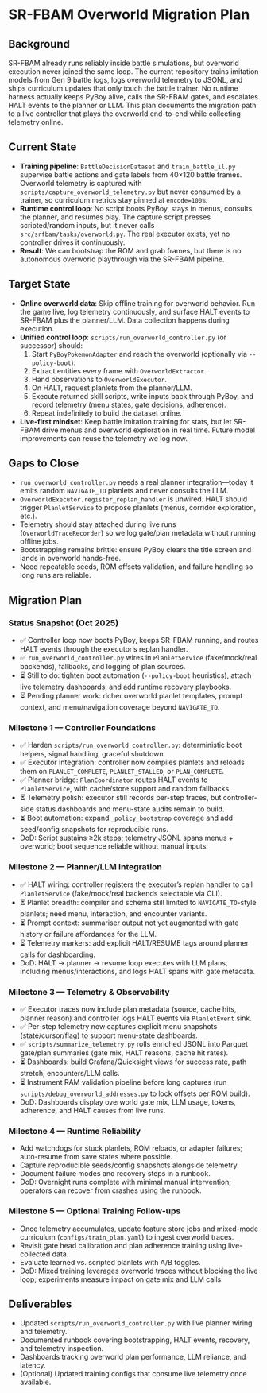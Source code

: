 # SR-FBAM Overworld Migration Plan

## Background
SR-FBAM already runs reliably inside battle simulations, but overworld execution never joined the same loop. The current repository trains imitation models from Gen 9 battle logs, logs overworld telemetry to JSONL, and ships curriculum updates that only touch the battle trainer. No runtime harness actually keeps PyBoy alive, calls the SR-FBAM gates, and escalates HALT events to the planner or LLM. This plan documents the migration path to a live controller that plays the overworld end-to-end while collecting telemetry online.

## Current State
- **Training pipeline**: `BattleDecisionDataset` and `train_battle_il.py` supervise battle actions and gate labels from 40×120 battle frames. Overworld telemetry is captured with `scripts/capture_overworld_telemetry.py` but never consumed by a trainer, so curriculum metrics stay pinned at `encode=100%`.
- **Runtime control loop**: No script boots PyBoy, stays in menus, consults the planner, and resumes play. The capture script presses scripted/random inputs, but it never calls `src/srfbam/tasks/overworld.py`. The real executor exists, yet no controller drives it continuously.
- **Result**: We can bootstrap the ROM and grab frames, but there is no autonomous overworld playthrough via the SR-FBAM pipeline.

## Target State
- **Online overworld data**: Skip offline training for overworld behavior. Run the game live, log telemetry continuously, and surface HALT events to SR-FBAM plus the planner/LLM. Data collection happens during execution.
- **Unified control loop**: `scripts/run_overworld_controller.py` (or successor) should:
  1. Start `PyBoyPokemonAdapter` and reach the overworld (optionally via `--policy-boot`).
  2. Extract entities every frame with `OverworldExtractor`.
  3. Hand observations to `OverworldExecutor`.
  4. On HALT, request planlets from the planner/LLM.
  5. Execute returned skill scripts, write inputs back through PyBoy, and record telemetry (menu states, gate decisions, adherence).
  6. Repeat indefinitely to build the dataset online.
- **Live-first mindset**: Keep battle imitation training for stats, but let SR-FBAM drive menus and overworld exploration in real time. Future model improvements can reuse the telemetry we log now.

## Gaps to Close
- `run_overworld_controller.py` needs a real planner integration—today it emits random `NAVIGATE_TO` planlets and never consults the LLM.
- `OverworldExecutor.register_replan_handler` is unwired. HALT should trigger `PlanletService` to propose planlets (menus, corridor exploration, etc.).
- Telemetry should stay attached during live runs (`OverworldTraceRecorder`) so we log gate/plan metadata without running offline jobs.
- Bootstrapping remains brittle: ensure PyBoy clears the title screen and lands in overworld hands-free.
- Need repeatable seeds, ROM offsets validation, and failure handling so long runs are reliable.

## Migration Plan

### Status Snapshot (Oct 2025)
- ✅ Controller loop now boots PyBoy, keeps SR-FBAM running, and routes HALT events through the executor’s replan handler.
- ✅ `run_overworld_controller.py` wires in `PlanletService` (fake/mock/real backends), fallbacks, and logging of plan sources.
- ⏳ Still to do: tighten boot automation (`--policy-boot` heuristics), attach live telemetry dashboards, and add runtime recovery playbooks.
- ⏳ Pending planner work: richer overworld planlet templates, prompt context, and menu/navigation coverage beyond `NAVIGATE_TO`.

### Milestone 1 — Controller Foundations
- ✅ Harden `scripts/run_overworld_controller.py`: deterministic boot helpers, signal handling, graceful shutdown.
- ✅ Executor integration: controller now compiles planlets and reloads them on `PLANLET_COMPLETE`, `PLANLET_STALLED`, or `PLAN_COMPLETE`.
- ✅ Planner bridge: `PlanCoordinator` routes HALT events to `PlanletService`, with cache/store support and random fallbacks.
- ⏳ Telemetry polish: executor still records per-step traces, but controller-side status dashboards and menu-state audits remain to build.
- ⏳ Boot automation: expand `_policy_bootstrap` coverage and add seed/config snapshots for reproducible runs.
- DoD: Script sustains ≥2k steps; telemetry JSONL spans menus + overworld; boot sequence reliable without manual inputs.

### Milestone 2 — Planner/LLM Integration
- ✅ HALT wiring: controller registers the executor’s replan handler to call `PlanletService` (fake/mock/real backends selectable via CLI).
- ⏳ Planlet breadth: compiler and schema still limited to `NAVIGATE_TO`-style planlets; need menu, interaction, and encounter variants.
- ⏳ Prompt context: summariser output not yet augmented with gate history or failure affordances for the LLM.
- ⏳ Telemetry markers: add explicit HALT/RESUME tags around planner calls for dashboarding.
- DoD: HALT → planner → resume loop executes with LLM plans, including menus/interactions, and logs HALT spans with gate metadata.

### Milestone 3 — Telemetry & Observability
- ✅ Executor traces now include plan metadata (source, cache hits, planner reason) and controller logs HALT events via `PlanletEvent` sink.
- ✅ Per-step telemetry now captures explicit menu snapshots (state/cursor/flag) to support menu-state dashboards.
- ✅ `scripts/summarize_telemetry.py` rolls enriched JSONL into Parquet gate/plan summaries (gate mix, HALT reasons, cache hit rates).
- ⏳ Dashboards: build Grafana/Quicksight views for success rate, path stretch, encounters/LLM calls.
- ⏳ Instrument RAM validation pipeline before long captures (run `scripts/debug_overworld_addresses.py` to lock offsets per ROM build).
- DoD: Dashboards display overworld gate mix, LLM usage, tokens, adherence, and HALT causes from live runs.

### Milestone 4 — Runtime Reliability
- Add watchdogs for stuck planlets, ROM reloads, or adapter failures; auto-resume from save states where possible.
- Capture reproducible seeds/config snapshots alongside telemetry.
- Document failure modes and recovery steps in a runbook.
- DoD: Overnight runs complete with minimal manual intervention; operators can recover from crashes using the runbook.

### Milestone 5 — Optional Training Follow-ups
- Once telemetry accumulates, update feature store jobs and mixed-mode curriculum (`configs/train_plan.yaml`) to ingest overworld traces.
- Revisit gate head calibration and plan adherence training using live-collected data.
- Evaluate learned vs. scripted planlets with A/B toggles.
- DoD: Mixed training leverages overworld traces without blocking the live loop; experiments measure impact on gate mix and LLM calls.

## Deliverables
- Updated `scripts/run_overworld_controller.py` with live planner wiring and telemetry.
- Documented runbook covering bootstrapping, HALT events, recovery, and telemetry inspection.
- Dashboards tracking overworld plan performance, LLM reliance, and latency.
- (Optional) Updated training configs that consume live telemetry once available.

